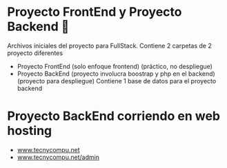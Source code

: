# Proyecto FrontEnd y Proyecto Backend :monocle_face:


Archivos iniciales del proyecto para  FullStack.
Contiene 2 carpetas de 2 proyecto diferentes
- Proyecto FrontEnd (solo enfoque frontend) (práctico, no despliegue)
- Proyecto BackEnd (proyecto involucra boostrap y php en el backend) (proyecto para despliegue)
Contiene 1 base de datos para el proyecto backend

# Proyecto BackEnd corriendo en web hosting
- www.tecnycompu.net
- www.tecnycompu.net/admin
  
